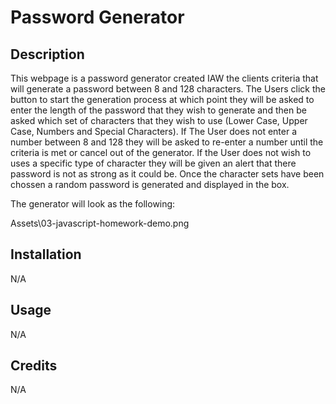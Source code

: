 
# Password Generator

## Description

This webpage is a password generator created IAW the clients criteria that will generate a password between 8 and 128 characters. The Users click the button to start the generation process at which point they will be asked to enter the length of the password that they wish to generate and then be asked which set of characters that they wish to use (Lower Case, Upper Case, Numbers and Special Characters). If The User does not enter a number between 8 and 128 they will be asked to re-enter a number until the criteria is met or cancel out of the generator. If the User does not wish to uses a specific type of character they will be given an alert that there password is not as strong as it could be. Once the character sets have been chossen a random password is generated and displayed in the box.

The generator will look as the following:

Assets\03-javascript-homework-demo.png



## Installation

N/A

## Usage

N/A

## Credits

N/A
